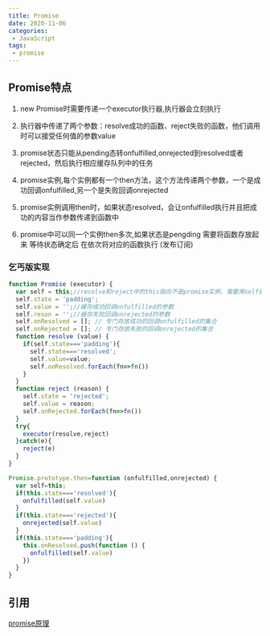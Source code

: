 ```yaml
---
title: Promise
date: 2020-11-06
categories:
 - JavaScript
tags:
 - promise
---
```


## Promise特点

1. new Promise时需要传递一个executor执行器,执行器会立刻执行

2. 执行器中传递了两个参数：resolve成功的函数、reject失败的函数，他们调用时可以接受任何值的参数value

3. promise状态只能从pending态转onfulfilled,onrejected到resolved或者rejected，然后执行相应缓存队列中的任务

4. promise实例,每个实例都有一个then方法，这个方法传递两个参数，一个是成功回调onfulfilled,另一个是失败回调onrejected

5. promise实例调用then时，如果状态resolved，会让onfulfilled执行并且把成功的内容当作参数传递到函数中

6. promise中可以同一个实例then多次,如果状态是pengding 需要将函数存放起来 等待状态确定后 在依次将对应的函数执行 (发布订阅)

### 乞丐版实现

```js
function Promise (executor) {
  var self = this;//resolve和reject中的this指向不是promise实例，需要用self缓存
  self.state = 'padding';
  self.value = '';//缓存成功回调onfulfilled的参数
  self.reson = '';//缓存失败回调onrejected的参数
  self.onResolved = []; // 专门存放成功的回调onfulfilled的集合
  self.onRejected = []; // 专门存放失败的回调onrejected的集合
  function resolve (value) {
    if(self.state==='padding'){
      self.state==='resolved';
      self.value=value;
      self.onResolved.forEach(fn=>fn())
    }
  }
  function reject (reason) {
    self.state = 'rejected';
    self.value = reason;
    self.onRejected.forEach(fn=>fn())
  }
  try{
    executor(resolve,reject)
  }catch(e){
    reject(e)
  }
}

Promise.prototype.then=function (onfulfilled,onrejected) {
  var self=this;
  if(this.state==='resolved'){
    onfulfilled(self.value)
  }
  if(this.state==='rejected'){
    onrejected(self.value)
  }
  if(this.state==='padding'){
    this.onResolved.push(function () {
      onfulfilled(self.value)
    })
  }
}
```

## 引用

[promise原理](https://blog.csdn.net/sinat_17775997/article/details/83376452)
